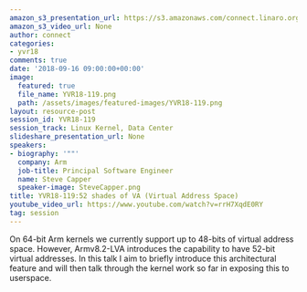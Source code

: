 ```yaml
---
amazon_s3_presentation_url: https://s3.amazonaws.com/connect.linaro.org/yvr18/presentations/yvr18-119.pdf
amazon_s3_video_url: None
author: connect
categories:
- yvr18
comments: true
date: '2018-09-16 09:00:00+00:00'
image:
  featured: true
  file_name: YVR18-119.png
  path: /assets/images/featured-images/YVR18-119.png
layout: resource-post
session_id: YVR18-119
session_track: Linux Kernel, Data Center
slideshare_presentation_url: None
speakers:
- biography: '""'
  company: Arm
  job-title: Principal Software Engineer
  name: Steve Capper
  speaker-image: SteveCapper.png
title: YVR18-119:52 shades of VA (Virtual Address Space)
youtube_video_url: https://www.youtube.com/watch?v=rrH7XqdE0RY
tag: session
---
```


On 64-bit Arm kernels we currently support up to 48-bits of virtual address space. However, Armv8.2-LVA introduces the capability to have 52-bit virtual addresses. In this talk I aim to briefly introduce this architectural feature and will then talk through the kernel work so far in exposing this to userspace.
